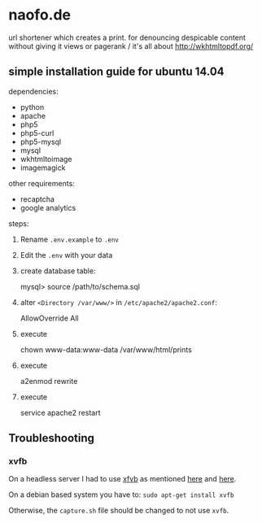 naofo.de
========

url shortener which creates a print. for denouncing despicable content without giving it views or pagerank
/
it's all about http://wkhtmltopdf.org/

simple installation guide for ubuntu 14.04
-------------------------------------------

dependencies:

* python
* apache
* php5
* php5-curl
* php5-mysql
* mysql
* wkhtmltoimage
* imagemagick

other requirements:

* recaptcha
* google analytics

steps:

1. Rename `.env.example` to `.env`

2. Edit the `.env` with your data

3. create database table:

	mysql> source /path/to/schema.sql

4. alter `<Directory /var/www/>` in `/etc/apache2/apache2.conf`:

	AllowOverride All

5. execute

	chown www-data:www-data /var/www/html/prints

6. execute

	a2enmod rewrite

7. execute

	service apache2 restart

Troubleshooting
--

### xvfb

On a headless server I had to use [xfvb](http://www.x.org/releases/X11R7.6/doc/man/man1/Xvfb.1.xhtml) as mentioned [here](https://github.com/wkhtmltopdf/wkhtmltopdf/issues/2037#issuecomment-62019521) and [here](https://bugs.debian.org/cgi-bin/bugreport.cgi?bug=580226#34).

On a debian based system you have to: `sudo apt-get install xvfb`

Otherwise, the `capture.sh` file should be changed to not use `xvfb`.
